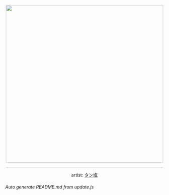 
<p align="center">
  <img width="500" src="https://nekos.best/api/v2/neko/0556.png">
  <hr/>
  <center>
    artist: <a href="https://www.pixiv.net/en/artworks/93311982">タン塩</a>
  </center>
</p>


###### Auto generate README.md from update.js

